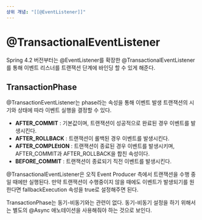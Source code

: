 ```yaml
---
상위 개념: "[[@EventListener]]"
---
```

# @TransactionalEventListener
Spring 4.2 버전부터는 @EventListener를 확장한 @TransactionalEventListener를 통해 이벤트 리스너를 트랜잭션 단계에 바인딩 할 수 있게 해준다.

## TransactionPhase
@TransactionEventListener는 phase라는 속성을 통해 이벤트 발생 트랜잭션의 시기와 상태에 따라 이벤트 실행을 결정할 수 있다.

* **AFTER_COMMIT** : 기본값이며, 트랜잭션이 성공적으로 완료된 경우 이벤트를 발생시킨다.
* **AFTER_ROLLBACK** : 트랜잭션이 롤백된 경우 이벤트를 발생시킨다.
* **AFTER_COMPLEtION** : 트랜잭션이 종료된 경우 이벤트를 발생시키며, AFTER_COMMIT과 AFTER_ROLLBACK을 합친 속성이다.
* **BEFORE_COMMIT** : 트랜잭션이 종료되기 직전 이벤트를 발생시킨다.

@TransactionalEventListener은 오직 Event Producer 측에서 트랜잭션을 수행 중일 때에만 실행된다. 만약 트랜잭션이 수행중이지 않을 때에도 이벤트가 발생되기를 원한다면 fallbackExecution 속성을 true로 설정해주면 된다.

TransactionPhase는 동기-비동기와는 관련이 없다. 동기-비동기 설정을 하기 위해서는 별도의 @Async 애노테이션을 사용해줘야 하는 것으로 보인다.
